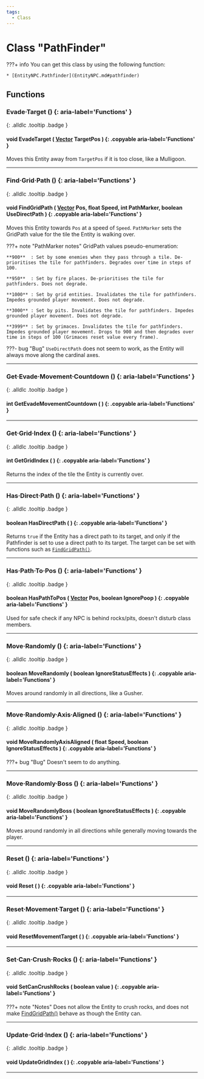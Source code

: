 ```yaml
---
tags:
  - Class
---
```

# Class "PathFinder"

???+ info
    You can get this class by using the following function:

    * [EntityNPC.Pathfinder](EntityNPC.md#pathfinder)

## Functions
### Evade·Target () {: aria-label='Functions' }
[ ](#){: .alldlc .tooltip .badge }
#### void EvadeTarget ( [Vector](Vector.md) TargetPos ) {: .copyable aria-label='Functions' }

Moves this Entity away from `TargetPos` if it is too close, like a Mulligoon.

___
### Find·Grid·Path () {: aria-label='Functions' }
[ ](#){: .alldlc .tooltip .badge }
#### void FindGridPath ( [Vector](Vector.md) Pos, float Speed, int PathMarker, boolean UseDirectPath ) {: .copyable aria-label='Functions' }

Moves this Entity towards `Pos` at a speed of `Speed`. `PathMarker` sets the GridPath value for the tile the Entity is walking over.

???+ note "PathMarker notes"
    GridPath values pseudo-enumeration:

    **900**  : Set by some enemies when they pass through a tile. De-prioritises the tile for pathfinders. Degrades over time in steps of 100.

    **950**  : Set by fire places. De-prioritises the tile for pathfinders. Does not degrade.

    **1000** : Set by grid entities. Invalidates the tile for pathfinders. Impedes grounded player movement. Does not degrade.

    **3000** : Set by pits. Invalidates the tile for pathfinders. Impedes grounded player movement. Does not degrade.

    **3999** : Set by grimaces. Invalidates the tile for pathfinders. Impedes grounded player movement. Drops to 900 and then degrades over time in steps of 100 (Grimaces reset value every frame).

???- bug "Bug"
    `UseDirectPath` does not seem to work, as the Entity will always move along the cardinal axes.

___
### Get·Evade·Movement·Countdown () {: aria-label='Functions' }
[ ](#){: .alldlc .tooltip .badge }
#### int GetEvadeMovementCountdown ( ) {: .copyable aria-label='Functions' }

___
### Get·Grid·Index () {: aria-label='Functions' }
[ ](#){: .alldlc .tooltip .badge }
#### int GetGridIndex ( ) {: .copyable aria-label='Functions' }

Returns the index of the tile the Entity is currently over.
___
### Has·Direct·Path () {: aria-label='Functions' }
[ ](#){: .alldlc .tooltip .badge }
#### boolean HasDirectPath ( ) {: .copyable aria-label='Functions' }

Returns `true` if the Entity has a direct path to its target, and only if the Pathfinder is set to use a direct path to its target. The target can be set with functions such as [`FindGridPath()`](#findgridpath).

___
### Has·Path·To·Pos () {: aria-label='Functions' }
[ ](#){: .alldlc .tooltip .badge }
#### boolean HasPathToPos ( [Vector](Vector.md) Pos, boolean IgnorePoop ) {: .copyable aria-label='Functions' }
Used for safe check if any NPC is behind rocks/pits, doesn't disturb class members.
___
### Move·Randomly () {: aria-label='Functions' }
[ ](#){: .alldlc .tooltip .badge }
#### boolean MoveRandomly ( boolean IgnoreStatusEffects ) {: .copyable aria-label='Functions' }

Moves around randomly in all directions, like a Gusher.

___
### Move·Randomly·Axis·Aligned () {: aria-label='Functions' }
[ ](#){: .alldlc .tooltip .badge }
#### void MoveRandomlyAxisAligned ( float Speed, boolean IgnoreStatusEffects ) {: .copyable aria-label='Functions' }

???+ bug "Bug"
    Doesn't seem to do anything.

___
### Move·Randomly·Boss () {: aria-label='Functions' }
[ ](#){: .alldlc .tooltip .badge }
#### void MoveRandomlyBoss ( boolean IgnoreStatusEffects ) {: .copyable aria-label='Functions' }

Moves around randomly in all directions while generally moving towards the player.

___
### Reset () {: aria-label='Functions' }
[ ](#){: .alldlc .tooltip .badge }
#### void Reset ( ) {: .copyable aria-label='Functions' }

___
### Reset·Movement·Target () {: aria-label='Functions' }
[ ](#){: .alldlc .tooltip .badge }
#### void ResetMovementTarget ( ) {: .copyable aria-label='Functions' }

___
### Set·Can·Crush·Rocks () {: aria-label='Functions' }
[ ](#){: .alldlc .tooltip .badge }
#### void SetCanCrushRocks ( boolean value ) {: .copyable aria-label='Functions' }

???+ note "Notes"
    Does not allow the Entity to crush rocks, and does not make [FindGridPath()](#findgridpath) behave as though the Entity can.

___
### Update·Grid·Index () {: aria-label='Functions' }
[ ](#){: .alldlc .tooltip .badge }
#### void UpdateGridIndex ( ) {: .copyable aria-label='Functions' }

___
